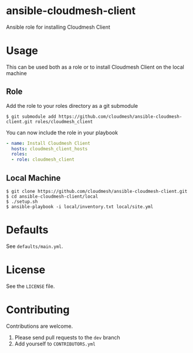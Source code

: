 # ansible-cloudmesh-client
Ansible role for installing Cloudmesh Client

# Usage

This can be used both as a role or to install Cloudmesh Client on the local machine

## Role

Add the role to your roles directory as a git submodule

```
$ git submodule add https://github.com/cloudmesh/ansible-cloudmesh-client.git roles/cloudmesh_client
```

You can now include the role in your playbook

```yaml
- name: Install Cloudmesh Client
  hosts: cloudmesh_client_hosts
  roles:
  - role: cloudmesh_client
```

## Local Machine

```
$ git clone https://github.com/cloudmesh/ansible-cloudmesh-client.git
$ cd ansible-cloudmesh-client/local
$ ./setup.sh
$ ansible-playbook -i local/inventory.txt local/site.yml
```


# Defaults

See `defaults/main.yml`.


# License

See the `LICENSE` file.


# Contributing

Contributions are welcome.

1. Please send pull requests to the `dev` branch
2. Add yourself to `CONTRIBUTORS.yml`
